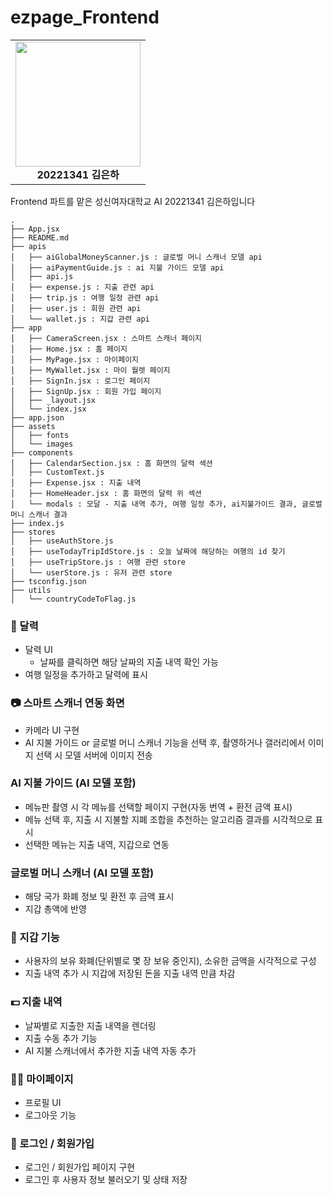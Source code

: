 # ezpage_Frontend

<table>
  <tr>
    <td align="center">
      <img src="https://github.com/user-attachments/assets/7a83512b-b68d-4fcb-a1d7-c79aa6a8ba3c" width="200"/><br/>
      <b> 20221341 김은하 </b>
    </td>
  </tr>
</table>  
Frontend 파트를 맡은 성신여자대학교 AI 20221341 김은하입니다

```
.
├── App.jsx
├── README.md
├── apis
│   ├── aiGlobalMoneyScanner.js : 글로벌 머니 스캐너 모델 api
│   ├── aiPaymentGuide.js : ai 지불 가이드 모델 api
│   ├── api.js
│   ├── expense.js : 지출 관련 api
│   ├── trip.js : 여행 일정 관련 api
│   ├── user.js : 회원 관련 api
│   └── wallet.js : 지갑 관련 api
├── app
│   ├── CameraScreen.jsx : 스마트 스캐너 페이지
│   ├── Home.jsx : 홈 페이지
│   ├── MyPage.jsx : 마이페이지
│   ├── MyWallet.jsx : 마이 월렛 페이지
│   ├── SignIn.jsx : 로그인 페이지
│   ├── SignUp.jsx : 회원 가입 페이지
│   ├── _layout.jsx
│   └── index.jsx
├── app.json
├── assets
│   ├── fonts
│   └── images
├── components
│   ├── CalendarSection.jsx : 홈 화면의 달력 섹션
│   ├── CustomText.js 
│   ├── Expense.jsx : 지출 내역
│   ├── HomeHeader.jsx : 홈 화면의 달력 위 섹션
│   └── modals : 모달 - 지출 내역 추가, 여행 일정 추가, ai지불가이드 결과, 글로벌 머니 스캐너 결과
├── index.js
├── stores
│   ├── useAuthStore.js 
│   ├── useTodayTripIdStore.js : 오늘 날짜에 해당하는 여행의 id 찾기
│   ├── useTripStore.js : 여행 관련 store
│   └── userStore.js : 유저 관련 store
├── tsconfig.json
├── utils
│   └── countryCodeToFlag.js
```

### 📅 달력
- 달력 UI 
  * 날짜를 클릭하면 해당 날짜의 지출 내역 확인 가능
- 여행 일정을 추가하고 달력에 표시

### 📷 스마트 스캐너 연동 화면
- 카메라 UI 구현
- AI 지불 가이드 or 글로벌 머니 스캐너 기능을 선택 후, 촬영하거나 갤러리에서 이미지 선택 시 모델 서버에 이미지 전송
  
###  AI 지불 가이드 (AI 모델 포함)
- 메뉴판 촬영 시 각 메뉴를 선택할 페이지 구현(자동 번역 + 환전 금액 표시)
- 메뉴 선택 후, 지출 시 지불할 지폐 조합을 추천하는 알고리즘 결과를 시각적으로 표시
- 선택한 메뉴는 지출 내역, 지갑으로 연동

### 글로벌 머니 스캐너 (AI 모델 포함)
- 해당 국가 화폐 정보 및 환전 후 금액 표시
- 지갑 총액에 반영

### 💼 지갑 기능
- 사용자의 보유 화폐(단위별로 몇 장 보유 중인지), 소유한 금액을 시각적으로 구성
- 지출 내역 추가 시 지갑에 저장된 돈을 지출 내역 만큼 차감

### 💵 지출 내역
- 날짜별로 지출한 지출 내역을 렌더링
- 지출 수동 추가 기능
- AI 지불 스캐너에서 추가한 지출 내역 자동 추가

### 🙍‍♀️ 마이페이지
- 프로필 UI
- 로그아웃 기능

### 🔐 로그인 / 회원가입
- 로그인 / 회원가입 페이지 구현
- 로그인 후 사용자 정보 불러오기 및 상태 저장


